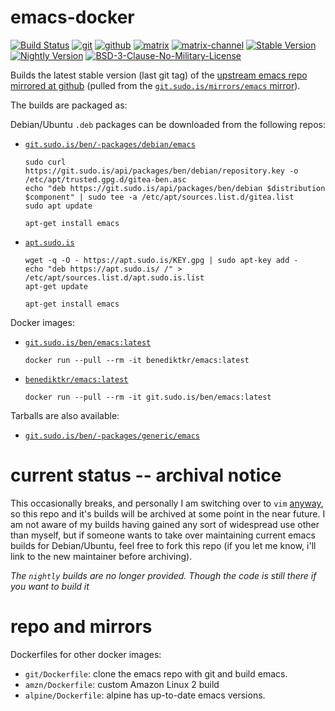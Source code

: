 # emacs-docker

[![Build Status](https://jenkins.sudo.is/buildStatus/icon?job=ben%2Femacs-docker%2Fmain&style=flat-square)](https://jenkins.sudo.is/job/ben/job/emacs-docker/job/main/)
[![git](https://www.sudo.is/readmes/git.sudo.is-ben.svg)](https://git.sudo.is/ben/emacs-docker)
[![github](https://www.sudo.is/readmes/github-benediktkr.svg)](https://github.com/benediktkr/emacs-docker)
[![matrix](https://www.sudo.is/readmes/matrix-ben-sudo.is.svg)](https://matrix.to/#/@ben:sudo.is)
[![matrix-channel](https://www.sudo.is/readmes/matrix-darkroom-sudo-is.svg)](https://matrix.to/#/#darkroom:sudo.is)
[![Stable Version](https://img.shields.io/docker/v/benediktkr/emacs/latest?sort=semver&label=stable&color=blue&style=flat-square)]()
[![Nightly Version](https://img.shields.io/docker/v/benediktkr/emacs-nightly/latest?sort=semver&color=yellow&label=nightly&style=flat-square)]()
[![BSD-3-Clause-No-Military-License](https://www.sudo.is/readmes/license-BSD-blue.svg)](LICENSE)


Builds the latest stable version (last git tag) of the [upstream emacs repo mirrored at github](https://github.com/emacs-mirror/emacs)
(pulled from the [`git.sudo.is/mirrors/emacs` mirror](https://git.sudo.is/mirrors/emacs)).

The builds are packaged as:

Debian/Ubuntu `.deb` packages can be downloaded from the following repos:
  * [`git.sudo.is/ben/-packages/debian/emacs`](https://git.sudo.is/ben/-/packages/debian/emacs)
    ```shell
    sudo curl https://git.sudo.is/api/packages/ben/debian/repository.key -o /etc/apt/trusted.gpg.d/gitea-ben.asc
    echo "deb https://git.sudo.is/api/packages/ben/debian $distribution $component" | sudo tee -a /etc/apt/sources.list.d/gitea.list
    sudo apt update

    apt-get install emacs
    ```

  * [`apt.sudo.is`](https://apt.sudo.is)
    ```shell
    wget -q -O - https://apt.sudo.is/KEY.gpg | sudo apt-key add -
    echo "deb https://apt.sudo.is/ /" > /etc/apt/sources.list.d/apt.sudo.is.list
    apt-get update

    apt-get install emacs
    ```


Docker images:

  * [`git.sudo.is/ben/emacs:latest`](https://git.sudo.is/ben/-/packages/container/emacs)
    ```shell
    docker run --pull --rm -it benediktkr/emacs:latest
    ```

  * [`benediktkr/emacs:latest`](https://hub.docker.com/r/benediktkr/emacs)
    ```shell
    docker run --pull --rm -it git.sudo.is/ben/emacs:latest
    ```

Tarballs are also available:

  * [`git.sudo.is/ben/-packages/generic/emacs`](https://git.sudo.is/ben/-/packages/generic/emacs/)


# current status -- archival notice

This occasionally breaks, and personally I am switching over to `vim` [anyway](https://web.archive.org/web/20190918054433/https://arstechnica.com/tech-policy/2019/09/richard-stallman-leaves-mit-after-controversial-remarks-on-rape/),
so this repo and it's builds will be archived at some point in the near future. I am not aware of my builds having
gained any sort of widespread use other than myself, but if someone wants to take over maintaining current emacs
builds for Debian/Ubuntu, feel free to fork this repo (if you let me know, i'll link to the new maintainer before
archiving).


_The `nightly` builds are no longer provided. Though the code is still there if you want to build it_

# repo and mirrors

Dockerfiles for other docker images:

 * `git/Dockerfile`: clone the emacs repo with git and build emacs.
 * `amzn/Dockerfile`: custom Amazon Linux 2 build
 * `alpine/Dockerfile`: alpine has up-to-date emacs versions.
